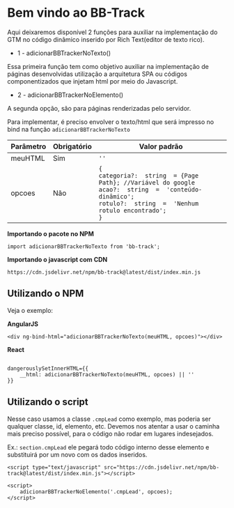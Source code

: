 # Bem vindo ao BB-Track

  
Aqui deixaremos disponível 2 funções para auxiliar na implementação do GTM no código dinâmico inserido por Rich Text(editor de texto rico).

* 1 - adicionarBBTrackerNoTexto()

Essa primeira função tem como objetivo auxiliar na implementação de páginas desenvolvidas utilização a arquitetura SPA ou códigos componentizados que injetam html por meio do Javascript.

* 2 - adicionarBBTrackerNoElemento()

A segunda opção, são para páginas renderizadas pelo servidor.

Para implementar, é preciso envolver o texto/html que será impresso no bind na função `adicionarBBTrackerNoTexto` 

| Parâmetro    | Obrigatório |Valor padrão                   |
|--------------|-------------|-------------------------------|
|meuHTML       |Sim          |`''`            |
|opcoes        |Não          |`{ `<br />`categoria?:  string  = {Page  Path}; //Variável do google`<br />`acao?:  string  =  'conteúdo-dinâmico';`<br />`rotulo?:  string  =  'Nenhum rotulo encontrado';`<br />`}`            |

**Importando o pacote no NPM**

```
import adicionarBBTrackerNoTexto from 'bb-track';
```

**Importando o javascript com CDN**

```
https://cdn.jsdelivr.net/npm/bb-track@latest/dist/index.min.js
```

  

## Utilizando o NPM

Veja o exemplo:

**AngularJS**

```
<div ng-bind-html="adicionarBBTrackerNoTexto(meuHTML, opcoes)"></div>
```

**React**

```

dangerouslySetInnerHTML={{
	__html: adicionarBBTrackerNoTexto(meuHTML, opcoes) || ''
}}

```

## Utilizando o script

Nesse caso usamos a classe `.cmpLead` como exemplo, mas poderia ser qualquer classe, id, elemento, etc. Devemos nos atentar a usar o caminha mais preciso possível, para o código não rodar em lugares indesejados.

Ex.: `section.cmpLead` ele pegará todo código interno desse elemento e substituirá por um novo com os dados inseridos.

```
<script type="text/javascript" src="https://cdn.jsdelivr.net/npm/bb-track@latest/dist/index.min.js"></script>

<script>
	adicionarBBTrackerNoElemento('.cmpLead', opcoes);
</script>
```